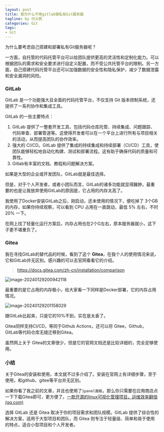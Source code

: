 ```yaml
---
layout: post
title: 我为什么不用gitlab做私有Git服务器
tagline: by 付义帆
categories: Git
tags:
- Git
---
```


为什么要考虑自己搭建和部署私有Git服务器呢？

一方面，自托管的代码托管平台可以给团队提供更高的灵活性和定制化能力。可以根据团队的需求和安全要求进行自定义配置，而不受公共托管平台的限制。另一方面，自己搭建代码托管平台还可以加强数据的安全性和隐私保护，减少了数据泄露和安全漏洞的风险。

<!--more-->

### GitLab

GitLab 是一个功能强大且全面的代码托管平台，不仅支持 Git 版本控制系统，还提供了一系列协作和集成工具。

GitLab 的一些主要特点：

1. GitLab 提供了一整套开发工具，包括代码仓库托管、持续集成、问题跟踪、代码审查、部署管道等。这使得开发者可以在一个平台上进行所有与项目相关的活动，从而提高团队的协作效率。
2. 强大的 CI/CD。GitLab 提供了集成的持续集成和持续部署（CI/CD）工具，使团队能够轻松地自动化构建、测试和部署流程。这有助于确保代码的质量和可靠性。
3. Gitlab有丰富的文档、教程和问题解决方案。

如果是大型的企业或开发团队，GitLab就是最佳选择。

但是，对于个人开发者，或者小团队而言，GitLab的诸多功能就显得臃肿，最重要的也是让我放弃使用GitLab的原因是，它占用的内存太高了。

我使用了Docker安装GitLab之后，刚启动，还未使用的情况下，便吃掉了 3个GB 的内存，如果你持续观察，可以看到 CPU 占用在一直跳动，最低 5% 左右，不时 20% 一下。

在网上找了轻量化运行方案后，内存占用也在2个G左右，原本服务器就小，这下子更不堪重负了。

### Gitea

我在寻找GitLab的替代品的时候，看到了这个 **Gitea**，在我个人的使用情况来说，它和GitLab并无区别。感兴趣的可以去官网看看它的介绍。

> https://docs.gitea.com/zh-cn/installation/comparison

![image-20240129200942118](https://www.javanorth.cn/assets/images/2024/fu/image-20240129200942118.png)

最重要的是它占用的内存极小，给大家看一下同样是Docker部署，它的内存占用情况。

![image-20240129201158029](https://www.javanorth.cn/assets/images/2024/fu/image-20240129201158029.png)

跟GitLab比起来，只是它的10%不到，实在是太香了。

Gitea同样支持CI/CD，等同于Github Actions，还可以将 Gitee，Github，GitLab等代码仓库无缝迁移到Gitea。

虽然网上关于 Gitea的文章很少，但是它的官网文档还是比较详细的，完全足够使用。

### 小结

关于Gitea的安装和使用，本文就不过多介绍了。安装在官网上有详细步骤，至于使用，和github、gitee等平台并无区别。

如果你看了我之前的文章，并且也使用了`1panel面板`，那么你只需要在应用商店点一下下载Gitea即可，更方便了。[一款开源的linux可视化管理项目，运维效率翻倍 (qq.com)](https://mp.weixin.qq.com/s?__biz=Mzg4MjYyOTgwNw==&mid=2247500125&idx=1&sn=8768ac478c2b9d0721892c59d621c578&chksm=cf514c9df826c58b69951edf78b3a21aa573b599f9b45a6a34a02fbae0422b04392ae87e34a5&token=1349178732&lang=zh_CN#rd)

选择 GitLab 还是 Gitea 取决于你的项目需求和团队规模。GitLab 提供了综合性的解决方案，适用于大型项目和团队，而 Gitea 则专注于轻量级、简单和易于使用的特点，适合小型项目和个人开发者。
